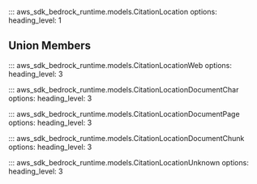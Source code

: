 ::: aws_sdk_bedrock_runtime.models.CitationLocation
    options:
        heading_level: 1

## Union Members

::: aws_sdk_bedrock_runtime.models.CitationLocationWeb
    options:
        heading_level: 3

::: aws_sdk_bedrock_runtime.models.CitationLocationDocumentChar
    options:
        heading_level: 3

::: aws_sdk_bedrock_runtime.models.CitationLocationDocumentPage
    options:
        heading_level: 3

::: aws_sdk_bedrock_runtime.models.CitationLocationDocumentChunk
    options:
        heading_level: 3

::: aws_sdk_bedrock_runtime.models.CitationLocationUnknown
    options:
        heading_level: 3
